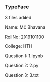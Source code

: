 ### TypeFace

3 files added

Name: MC Bhavana

RollNo: 2019101100

College: IIITH

Question 1: 1.ipynb

Question 2: 2.py

Question 3: 3.txt
